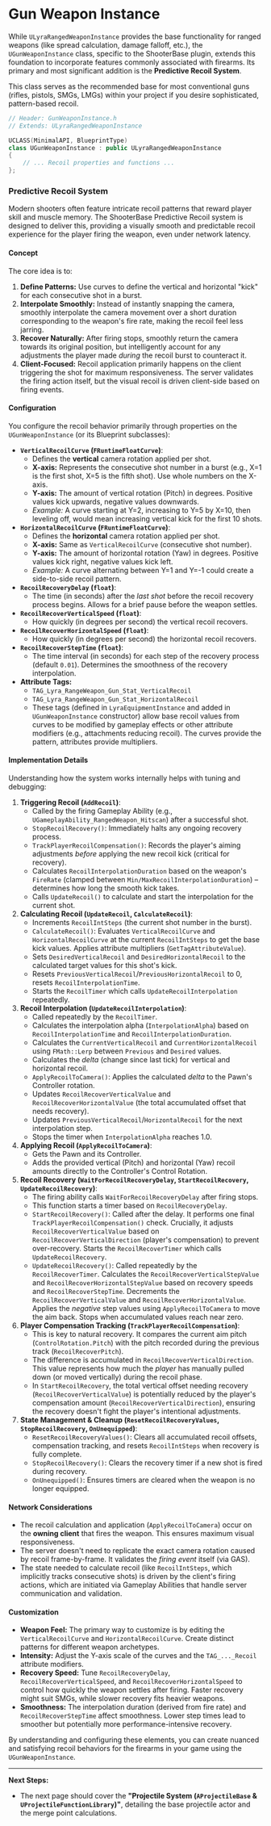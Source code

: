 # Gun Weapon Instance

While `ULyraRangedWeaponInstance` provides the base functionality for ranged weapons (like spread calculation, damage falloff, etc.), the `UGunWeaponInstance` class, specific to the ShooterBase plugin, extends this foundation to incorporate features commonly associated with firearms. Its primary and most significant addition is the **Predictive Recoil System**.

This class serves as the recommended base for most conventional guns (rifles, pistols, SMGs, LMGs) within your project if you desire sophisticated, pattern-based recoil.

```cpp
// Header: GunWeaponInstance.h
// Extends: ULyraRangedWeaponInstance

UCLASS(MinimalAPI, BlueprintType)
class UGunWeaponInstance : public ULyraRangedWeaponInstance
{
    // ... Recoil properties and functions ...
};
```

### Predictive Recoil System

Modern shooters often feature intricate recoil patterns that reward player skill and muscle memory. The ShooterBase Predictive Recoil system is designed to deliver this, providing a visually smooth and predictable recoil experience for the player firing the weapon, even under network latency.

#### Concept

The core idea is to:

1. **Define Patterns:** Use curves to define the vertical and horizontal "kick" for each consecutive shot in a burst.
2. **Interpolate Smoothly:** Instead of instantly snapping the camera, smoothly interpolate the camera movement over a short duration corresponding to the weapon's fire rate, making the recoil feel less jarring.
3. **Recover Naturally:** After firing stops, smoothly return the camera towards its original position, but intelligently account for any adjustments the player made _during_ the recoil burst to counteract it.
4. **Client-Focused:** Recoil application primarily happens on the client triggering the shot for maximum responsiveness. The server validates the firing action itself, but the visual recoil is driven client-side based on firing events.

#### Configuration

You configure the recoil behavior primarily through properties on the `UGunWeaponInstance` (or its Blueprint subclasses):

* **`VerticalRecoilCurve` (`FRuntimeFloatCurve`)**:
  * Defines the **vertical** camera rotation applied per shot.
  * **X-axis:** Represents the consecutive shot number in a burst (e.g., X=1 is the first shot, X=5 is the fifth shot). Use whole numbers on the X-axis.
  * **Y-axis:** The amount of vertical rotation (Pitch) in degrees. Positive values kick upwards, negative values downwards.
  * _Example:_ A curve starting at Y=2, increasing to Y=5 by X=10, then leveling off, would mean increasing vertical kick for the first 10 shots.
* **`HorizontalRecoilCurve` (`FRuntimeFloatCurve`)**:
  * Defines the **horizontal** camera rotation applied per shot.
  * **X-axis:** Same as `VerticalRecoilCurve` (consecutive shot number).
  * **Y-axis:** The amount of horizontal rotation (Yaw) in degrees. Positive values kick right, negative values kick left.
  * _Example:_ A curve alternating between Y=1 and Y=-1 could create a side-to-side recoil pattern.
* **`RecoilRecoveryDelay` (`float`)**:
  * The time (in seconds) after the _last shot_ before the recoil recovery process begins. Allows for a brief pause before the weapon settles.
* **`RecoilRecoverVerticalSpeed` (`float`)**:
  * How quickly (in degrees per second) the vertical recoil recovers.
* **`RecoilRecoverHorizontalSpeed` (`float`)**:
  * How quickly (in degrees per second) the horizontal recoil recovers.
* **`RecoilRecoverStepTime` (`float`)**:
  * The time interval (in seconds) for each step of the recovery process (default `0.01`). Determines the smoothness of the recovery interpolation.
* **Attribute Tags:**
  * `TAG_Lyra_RangeWeapon_Gun_Stat_VerticalRecoil`
  * `TAG_Lyra_RangeWeapon_Gun_Stat_HorizontalRecoil`
  * These tags (defined in `LyraEquipmentInstance` and added in `UGunWeaponInstance` constructor) allow base recoil values from curves to be modified by gameplay effects or other attribute modifiers (e.g., attachments reducing recoil). The curves provide the pattern, attributes provide multipliers.

#### Implementation Details

Understanding how the system works internally helps with tuning and debugging:

1. **Triggering Recoil (`AddRecoil`)**:
   * Called by the firing Gameplay Ability (e.g., `UGameplayAbility_RangedWeapon_Hitscan`) after a successful shot.
   * `StopRecoilRecovery()`: Immediately halts any ongoing recovery process.
   * `TrackPlayerRecoilCompensation()`: Records the player's aiming adjustments _before_ applying the new recoil kick (critical for recovery).
   * Calculates `RecoilInterpolationDuration` based on the weapon's `FireRate` (clamped between `Min/MaxRecoilInterpolationDuration`) – determines how long the smooth kick takes.
   * Calls `UpdateRecoil()` to calculate and start the interpolation for the current shot.
2. **Calculating Recoil (`UpdateRecoil`, `CalculateRecoil`)**:
   * Increments `RecoilIntSteps` (the current shot number in the burst).
   * `CalculateRecoil()`: Evaluates `VerticalRecoilCurve` and `HorizontalRecoilCurve` at the current `RecoilIntSteps` to get the base kick values. Applies attribute multipliers (`GetTagAttributeValue`).
   * Sets `DesiredVerticalRecoil` and `DesiredHorizontalRecoil` to the calculated target values for this shot's kick.
   * Resets `PreviousVerticalRecoil`/`PreviousHorizontalRecoil` to 0, resets `RecoilInterpolationTime`.
   * Starts the `RecoilTimer` which calls `UpdateRecoilInterpolation` repeatedly.
3. **Recoil Interpolation (`UpdateRecoilInterpolation`)**:
   * Called repeatedly by the `RecoilTimer`.
   * Calculates the interpolation alpha (`InterpolationAlpha`) based on `RecoilInterpolationTime` and `RecoilInterpolationDuration`.
   * Calculates the `CurrentVerticalRecoil` and `CurrentHorizontalRecoil` using `FMath::Lerp` between `Previous` and `Desired` values.
   * Calculates the _delta_ (change since last tick) for vertical and horizontal recoil.
   * `ApplyRecoilToCamera()`: Applies the calculated _delta_ to the Pawn's Controller rotation.
   * Updates `RecoilRecoverVerticalValue` and `RecoilRecoverHorizontalValue` (the total accumulated offset that needs recovery).
   * Updates `PreviousVerticalRecoil`/`HorizontalRecoil` for the next interpolation step.
   * Stops the timer when `InterpolationAlpha` reaches 1.0.
4. **Applying Recoil (`ApplyRecoilToCamera`)**:
   * Gets the Pawn and its Controller.
   * Adds the provided vertical (Pitch) and horizontal (Yaw) recoil amounts directly to the Controller's Control Rotation.
5. **Recoil Recovery (`WaitForRecoilRecoveryDelay`, `StartRecoilRecovery`, `UpdateRecoilRecovery`)**:
   * The firing ability calls `WaitForRecoilRecoveryDelay` after firing stops.
   * This function starts a timer based on `RecoilRecoveryDelay`.
   * `StartRecoilRecovery()`: Called after the delay. It performs one final `TrackPlayerRecoilCompensation()` check. Crucially, it adjusts `RecoilRecoverVerticalValue` based on `RecoilRecoverVerticalDirection` (player's compensation) to prevent over-recovery. Starts the `RecoilRecoverTimer` which calls `UpdateRecoilRecovery`.
   * `UpdateRecoilRecovery()`: Called repeatedly by the `RecoilRecoverTimer`. Calculates the `RecoilRecoverVerticalStepValue` and `RecoilRecoverHorizontalStepValue` based on recovery speeds and `RecoilRecoverStepTime`. Decrements the `RecoilRecoverVerticalValue` and `RecoilRecoverHorizontalValue`. Applies the _negative_ step values using `ApplyRecoilToCamera` to move the aim back. Stops when accumulated values reach near zero.
6. **Player Compensation Tracking (`TrackPlayerRecoilCompensation`)**:
   * This is key to natural recovery. It compares the current aim pitch (`ControlRotation.Pitch`) with the pitch recorded during the previous track (`RecoilRecoverPitch`).
   * The difference is accumulated in `RecoilRecoverVerticalDirection`. This value represents how much the _player_ has manually pulled down (or moved vertically) during the recoil phase.
   * In `StartRecoilRecovery`, the total vertical offset needing recovery (`RecoilRecoverVerticalValue`) is potentially reduced by the player's compensation amount (`RecoilRecoverVerticalDirection`), ensuring the recovery doesn't fight the player's intentional adjustments.
7. **State Management & Cleanup (`ResetRecoilRecoveryValues`, `StopRecoilRecovery`, `OnUnequipped`)**:
   * `ResetRecoilRecoveryValues()`: Clears all accumulated recoil offsets, compensation tracking, and resets `RecoilIntSteps` when recovery is fully complete.
   * `StopRecoilRecovery()`: Clears the recovery timer if a new shot is fired during recovery.
   * `OnUnequipped()`: Ensures timers are cleared when the weapon is no longer equipped.

#### Network Considerations

* The recoil calculation and application (`ApplyRecoilToCamera`) occur on the **owning client** that fires the weapon. This ensures maximum visual responsiveness.
* The server doesn't need to replicate the exact camera rotation caused by recoil frame-by-frame. It validates the _firing event_ itself (via GAS).
* The state needed to calculate recoil (like `RecoilIntSteps`, which implicitly tracks consecutive shots) is driven by the client's firing actions, which are initiated via Gameplay Abilities that handle server communication and validation.

#### Customization

* **Weapon Feel:** The primary way to customize is by editing the `VerticalRecoilCurve` and `HorizontalRecoilCurve`. Create distinct patterns for different weapon archetypes.
* **Intensity:** Adjust the Y-axis scale of the curves and the `TAG_..._Recoil` attribute modifiers.
* **Recovery Speed:** Tune `RecoilRecoveryDelay`, `RecoilRecoverVerticalSpeed`, and `RecoilRecoverHorizontalSpeed` to control how quickly the weapon settles after firing. Faster recovery might suit SMGs, while slower recovery fits heavier weapons.
* **Smoothness:** The interpolation duration (derived from fire rate) and `RecoilRecoverStepTime` affect smoothness. Lower step times lead to smoother but potentially more performance-intensive recovery.

By understanding and configuring these elements, you can create nuanced and satisfying recoil behaviors for the firearms in your game using the `UGunWeaponInstance`.

***

**Next Steps:**

* The next page should cover the **"Projectile System (`AProjectileBase` & `UProjectileFunctionLibrary`)"**, detailing the base projectile actor and the merge point calculations.
